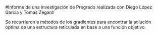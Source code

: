 #Informe de una investigación de Pregrado realizada con Diego López García y Tomás Zegard

Se recurrieron a métodos de los gradientes para encontrar la solución óptima de una estructura reticulada
en base a una función objetivo. 
